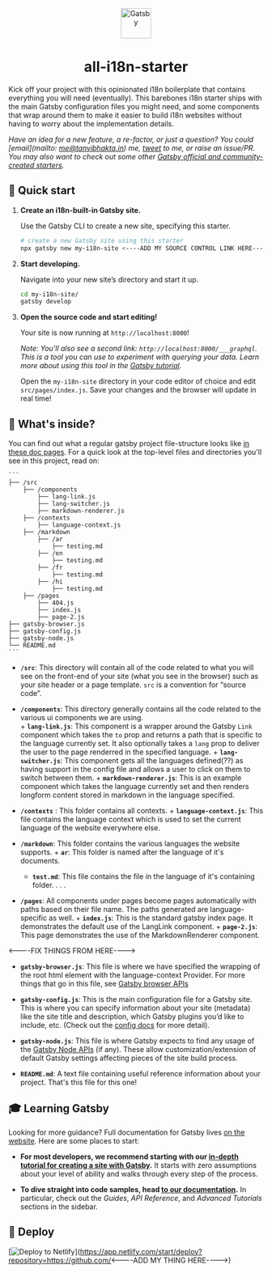 <p align="center">
  <a href="https://www.gatsbyjs.org">
    <img alt="Gatsby" src="https://www.gatsbyjs.org/monogram.svg" width="60" />
  </a>
</p>
<h1 align="center">
  all-i18n-starter
</h1>

Kick off your project with this opinionated i18n boilerplate that contains everything you will need (eventually). This barebones i18n starter ships with the main Gatsby configuration files you might need, and some components that wrap around them to make it easier to build i18n websites without having to worry about the implementation details.

_Have an idea for a new feature, a re-factor, or just a question? You could [email](mailto: me@tanvibhakta.in) me, [tweet]() to me, or raise an issue/PR. You may also want to check out some other [Gatsby official and community-created starters](https://www.gatsbyjs.org/docs/gatsby-starters/)._

## 🚀 Quick start

1.  **Create an i18n-built-in Gatsby site.**

    Use the Gatsby CLI to create a new site, specifying this starter.

    ```sh
    # create a new Gatsby site using this starter
    npx gatsby new my-i18n-site <----ADD MY SOURCE CONTROL LINK HERE---->
    ```

1.  **Start developing.**

    Navigate into your new site’s directory and start it up.

    ```sh
    cd my-i18n-site/
    gatsby develop
    ```

1.  **Open the source code and start editing!**

    Your site is now running at `http://localhost:8000`!
    
    *Note: You'll also see a second link: `http://localhost:8000/___graphql`. This is a tool you can use to experiment with querying your data. Learn more about using this tool in the [Gatsby tutorial](https://www.gatsbyjs.org/tutorial/part-five/#introducing-graphiql).*
    
    Open the `my-i18n-site` directory in your code editor of choice and edit `src/pages/index.js`. Save your changes and the browser will update in real time!
    
## 🧐 What's inside?

You can find out what a regular gatsby project file-structure looks like [in these doc pages](https://www.gatsbyjs.org/docs/gatsby-project-structure/). For a quick look at the top-level files and directories you'll see in this project, read on:

    ```
    ├── /src
        ├── /components
            ├── lang-link.js
            ├── lang-switcher.js
            ├── markdown-renderer.js
        ├── /contexts
            ├── language-context.js
        ├── /markdown
            ├── /ar
                ├── testing.md
            ├── /en
                ├── testing.md
            ├── /fr
                ├── testing.md
            ├── /hi
                ├── testing.md
        ├── /pages
            ├── 404.js
            ├── index.js
            ├── page-2.js
    ├── gatsby-browser.js
    ├── gatsby-config.js
    ├── gatsby-node.js
    └── README.md
    ```

  +  **`/src`**: This directory will contain all of the code related to what you will see on the front-end of your site (what you see in the browser) such as your site header or a page template. `src` is a convention for “source code”.   

   +  **`/components`**: This directory generally contains all the code related to the various ui components we are using.   
     +  **`lang-link.js`**: This component is a wrapper around the Gatsby `Link` component which takes the `to` prop and returns a path that is specific to the language currently set. It also optionally takes a `lang` prop to deliver the user to the page renderred in the specified language. 
     +  **`lang-switcher.js`**: This component gets all the languages defined(??) as having support in the config file and allows a user to click on them to switch between them. 
     +  **`markdown-renderer.js`**: This is an example component which takes the language currently set and then renders longform content stored in markdown in the language specified.

   +  **`/contexts`** : This folder contains all contexts.
     +  **`language-context.js`**: This file contains the language context which is used to set the current language of the website everywhere else.

   +  **`/markdown`**: This folder contains the various languages the website supports.
     +  **`ar`**: This folder is named after the language of it's documents.
       +  **`test.md`**: This file contains the file in the language of it's containing folder.
     .
     .
     . 
   +  **`/pages`**: All components under pages become pages automatically with paths based on their file name. The paths generated are language-specific as well. 
     +  **`index.js`**: This is the standard gatsby index page. It demonstrates the default use of the LangLink component.
     +  **`page-2.js`**: This page demonstrates the use of the MarkdownRenderer component.
  

  <----FIX THINGS FROM HERE---->
  +  **`gatsby-browser.js`**: This file is where we have specified the wrapping of the root html element with the language-context Provider. For more things that go in this file, see [Gatsby browser APIs](https://www.gatsbyjs.org/docs/browser-apis/) 
  
  +  **`gatsby-config.js`**: This is the main configuration file for a Gatsby site. This is where you can specify information about your site (metadata) like the site title and description, which Gatsby plugins you’d like to include, etc. (Check out the [config docs](https://www.gatsbyjs.org/docs/gatsby-config/) for more detail).
  
  +  **`gatsby-node.js`**: This file is where Gatsby expects to find any usage of the [Gatsby Node APIs](https://www.gatsbyjs.org/docs/node-apis/) (if any). These allow customization/extension of default Gatsby settings affecting pieces of the site build process.
  
  +  **`README.md`**: A text file containing useful reference information about your project. That's this file for this one!

## 🎓 Learning Gatsby

Looking for more guidance? Full documentation for Gatsby lives [on the website](https://www.gatsbyjs.org/). Here are some places to start:

-   **For most developers, we recommend starting with our [in-depth tutorial for creating a site with Gatsby](https://www.gatsbyjs.org/tutorial/).** It starts with zero assumptions about your level of ability and walks through every step of the process.

-   **To dive straight into code samples, head [to our documentation](https://www.gatsbyjs.org/docs/).** In particular, check out the _Guides_, _API Reference_, and _Advanced Tutorials_ sections in the sidebar.

## 💫 Deploy

[![Deploy to Netlify](https://www.netlify.com/img/deploy/button.svg)](https://app.netlify.com/start/deploy?repository=https://github.com/<----ADD MY THING HERE---->)
